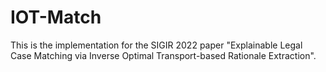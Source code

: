 # IOT-Match

This is the implementation for the SIGIR 2022 paper "Explainable Legal Case Matching via Inverse Optimal Transport-based Rationale Extraction".
